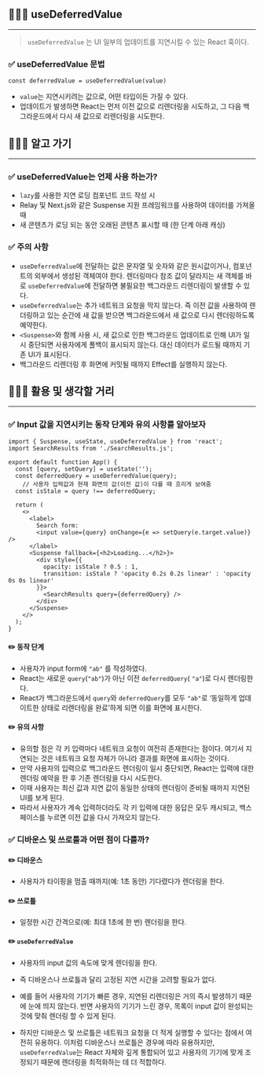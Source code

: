 ## 🧑🏻‍💻 useDeferredValue
---

> `useDeferredValue` 는 UI 일부의 업데이트를 지연시킬 수 있는 React 훅이다.

### ✅ useDeferredValue 문법

```tsx
const deferredValue = useDeferredValue(value)
```

- `value`는 지연시키려는 값으로, 어떤 타입이든 가질 수 있다.
- 업데이트가 발생하면 React는 먼저 이전 값으로 리렌더링을 시도하고, 그 다음 백그라운드에서 다시 새 값으로 리렌더링을 시도한다.

## 🧑🏻‍💻 알고 가기
---

### ✅ useDeferredValue는 언제 사용 하는가?

- `lazy`를 사용한 지연 로딩 컴포넌트 코드 작성 시
- Relay 및 Next.js와 같은 Suspense 지원 프레임워크를 사용하여 데이터를 가져올 때
- 새 콘텐츠가 로딩 되는 동안 오래된 콘텐츠 표시할 때 (한 단계 아래 캐싱)

### ✅ 주의 사항

- `useDeferredValue`에 전달하는 값은 문자열 및 숫자와 같은 원시값이거나, 컴포넌트의 외부에서 생성된 객체여야 한다. 렌더링마다 참조 값이 달라지는 새 객체를 바로 `useDeferredValue`에 전달하면 불필요한 백그라운드 리렌더링이 발생할 수 있다.
- `useDeferredValue`는 추가 네트워크 요청을 막지 않는다. 즉 이전 값을 사용하여 렌더링하고 있는 순간에 새 값을 받으면 백그라운드에서 새 값으로 다시 렌더링하도록 예약한다.
- `<Suspense>`와 함께 사용 시, 새 값으로 인한 백그라운드 업데이트로 인해 UI가 일시 중단되면 사용자에게 폴백이 표시되지 않는다. 대신 데이터가 로드될 때까지 기존 UI가 표시된다.
- 백그라운드 리렌더링 후 화면에 커밋될 때까지 Effect를 실행하지 않는다.

## 🧑🏻‍💻 활용 및 생각할 거리

---

### ✅ Input 값을 지연시키는 동작 단계와 유의 사항를 알아보자

```tsx
import { Suspense, useState, useDeferredValue } from 'react';
import SearchResults from './SearchResults.js';

export default function App() {
  const [query, setQuery] = useState('');
  const deferredQuery = useDeferredValue(query);
	// 사용자 입력값과 현재 화면의 값(이전 값)이 다를 때 흐리게 보여줌
  const isStale = query !== deferredQuery;
	
  return (
    <>
      <label>
        Search form:
        <input value={query} onChange={e => setQuery(e.target.value)} />
      </label>
      <Suspense fallback={<h2>Loading...</h2>}>
        <div style={{
          opacity: isStale ? 0.5 : 1,
          transition: isStale ? 'opacity 0.2s 0.2s linear' : 'opacity 0s 0s linear'
        }}>
          <SearchResults query={deferredQuery} />
        </div>
      </Suspense>
    </>
  );
}
```
#### ✏️ 동작 단계
- 사용자가 input form에 `"ab"` 를 작성하였다.
- React는 새로운 `query`(`"ab"`)가 아닌 이전 `deferredQuery`( `"a"`)로 다시 렌더링한다.
- React가 백그라운드에서 `query`와 `deferredQuery`를 모두 `"ab"`로 ‘동일하게 업데이트한 상태로 리렌더링을 완료’하게 되면 이를 화면에 표시한다.
    
#### ✏️ 유의 사항
- 유의할 점은 각 키 입력마다 네트워크 요청이 여전히 존재한다는 점이다. 여기서 지연되는 것은 네트워크 요청 자체가 아니라 결과를 화면에 표시하는 것이다.
- 만약 사용자의 입력으로 백그라운드 렌더링이 일시 중단되면, React는 입력에 대한 렌더링 예약을 한 후 기존 렌더링을 다시 시도한다.
- 이때 사용자는 최신 값과 지연 값이 동일한 상태의 렌더링이 준비될 때까지 지연된 UI를 보게 된다.
- 따라서 사용자가 계속 입력하더라도 각 키 입력에 대한 응답은 모두 캐시되고, 백스페이스를 누르면 이전 값을 다시 가져오지 않는다.

### ✅ 디바운스 및 쓰로틀과 어떤 점이 다를까?

#### ✏️ 디바운스
- 사용자가 타이핑을 멈출 때까지(예: 1초 동안) 기다렸다가 렌더링을 한다.

#### ✏️ 쓰로틀
- 일정한 시간 간격으로(예: 최대 1초에 한 번) 렌더링을 한다.

#### ✏️ `useDeferredValue` 
- 사용자의 input 값의 속도에 맞게 렌더링을 한다.

- 즉 디바운스나 쓰로틀과 달리 고정된 지연 시간을 고려할 필요가 없다.
- 예를 들어 사용자의 기기가 빠른 경우, 지연된 리렌더링은 거의 즉시 발생하기 때문에 눈에 띄지 않는다. 반면 사용자의 기기가 느린 경우, 목록이 input 값이 완성되는 것에 맞춰 렌더링 할 수 있게 된다.

- 하지만 디바운스 및 쓰로틀은 네트워크 요청을 더 적게 실행할 수 있다는 점에서 여전히 유용하다. 이처럼 디바운스나 쓰로틀은 경우에 따라 유용하지만, `useDeferredValue`는 React 자체와 깊게 통합되어 있고 사용자의 기기에 맞게 조정되기 때문에 렌더링을 최적화하는 데 더 적합하다.